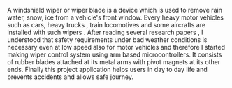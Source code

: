 A windshield wiper or wiper blade is a device which is used to remove rain water, snow, ice from a vehicle's front window.
Every heavy motor vehicles such as cars, heavy trucks , train locomotives and some aircrafts are installed with such wipers .
After reading several research papers , I understood that safety requirements under bad weather conditions is necessary even at low speed also for motor vehicles and therefore I started making wiper control system using arm based microcontrollers.
It consists of rubber blades attached at its metal arms with pivot magnets at its other ends.
Finally this project application helps users in day to day life and prevents accidents and allows safe journey.